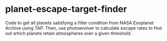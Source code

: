 # planet-escape-target-finder
Code to get all planets satisfying a filter condition from NASA Exoplanet Archive using TAP. Then, use photoevolver to calculate escape rates to find out which planets retain atmospheres over a given threshold.
